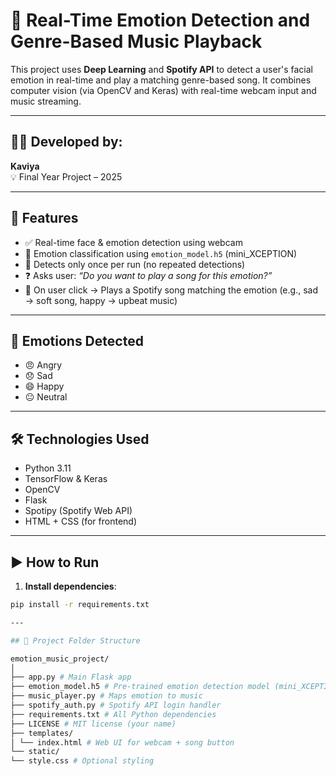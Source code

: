 # 🎵 Real-Time Emotion Detection and Genre-Based Music Playback

This project uses **Deep Learning** and **Spotify API** to detect a user's facial emotion in real-time and play a matching genre-based song. It combines computer vision (via OpenCV and Keras) with real-time webcam input and music streaming.

---

## 👩‍💻 Developed by:
**Kaviya**  
💡 Final Year Project – 2025  

---

## 📸 Features

- ✅ Real-time face & emotion detection using webcam
- 🎯 Emotion classification using `emotion_model.h5` (mini_XCEPTION)
- 🔁 Detects only once per run (no repeated detections)
- ❓ Asks user: *“Do you want to play a song for this emotion?”*
- 🎵 On user click → Plays a Spotify song matching the emotion (e.g., sad → soft song, happy → upbeat music)

---

## 🧠 Emotions Detected

- 😠 Angry
- 😞 Sad
- 😄 Happy
- 😐 Neutral

---

## 🛠️ Technologies Used

- Python 3.11
- TensorFlow & Keras
- OpenCV
- Flask
- Spotipy (Spotify Web API)
- HTML + CSS (for frontend)

---

## ▶️ How to Run

1. **Install dependencies**:

```bash
pip install -r requirements.txt

---

## 📁 Project Folder Structure

emotion_music_project/
│
├── app.py # Main Flask app
├── emotion_model.h5 # Pre-trained emotion detection model (mini_XCEPTION)
├── music_player.py # Maps emotion to music
├── spotify_auth.py # Spotify API login handler
├── requirements.txt # All Python dependencies
├── LICENSE # MIT license (your name)
├── templates/
│ └── index.html # Web UI for webcam + song button
└── static/
└── style.css # Optional styling


